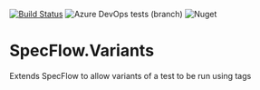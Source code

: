 [![Build Status](https://dev.azure.com/totaltestltd/Total%20Test/_apis/build/status/TotalTest.SpecFlow.Variants?branchName=master)](https://dev.azure.com/totaltestltd/Total%20Test/_build/latest?definitionId=4&branchName=master) ![Azure DevOps tests (branch)](https://img.shields.io/azure-devops/tests/totaltestltd/Total%20Test/4/release) ![Nuget](https://img.shields.io/nuget/v/specflow.contrib.variants)

# SpecFlow.Variants
Extends SpecFlow to allow variants of a test to be run using tags
